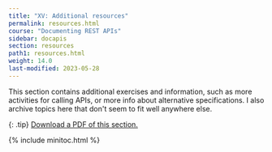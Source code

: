 ```yaml
---
title: "XV: Additional resources"
permalink: resources.html
course: "Documenting REST APIs"
sidebar: docapis
section: resources
path1: resources.html
weight: 14.0
last-modified: 2023-05-28
---
```


This section contains additional exercises and information, such as more activities for calling APIs, or more info about alternative specifications. I also archive topics here that don't seem to fit well anywhere else.

{: .tip}
<a href="https://s3.us-west-1.wasabisys.com/learnapidoc-outputs/docapis_fifteen.pdf"><i class="fas fa-file-pdf"></i> Download a PDF of this section.</a>

{% include minitoc.html %}
